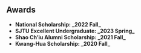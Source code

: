 ## Awards

<ul style="margin:0 0 5px;">
  <li><autocolor><strong>National Scholarship: _2022 Fall_<strong></autocolor></li> 
  <li><autocolor>SJTU Excellent Undergraduate: _2023 Spring_</autocolor></li>
  <li><autocolor>Shao Ch’iu Alumni Scholarship: _2021 Fall_</autocolor></li>
  <li><autocolor>Kwang-Hua Scholarship: _2020 Fall_</autocolor></li>
</ul>

